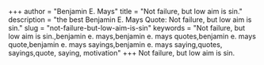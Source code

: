 +++
author = "Benjamin E. Mays"
title = "Not failure, but low aim is sin."
description = "the best Benjamin E. Mays Quote: Not failure, but low aim is sin."
slug = "not-failure-but-low-aim-is-sin"
keywords = "Not failure, but low aim is sin.,benjamin e. mays,benjamin e. mays quotes,benjamin e. mays quote,benjamin e. mays sayings,benjamin e. mays saying,quotes, sayings,quote, saying, motivation"
+++
Not failure, but low aim is sin.
